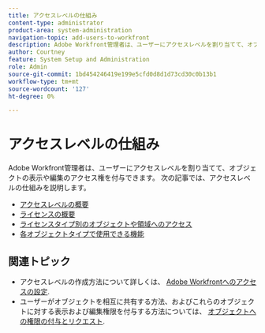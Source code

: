```yaml
---
title: アクセスレベルの仕組み
content-type: administrator
product-area: system-administration
navigation-topic: add-users-to-workfront
description: Adobe Workfront管理者は、ユーザーにアクセスレベルを割り当てて、オブジェクトの表示や編集のアクセス権を付与できます。 次の記事では、アクセスレベルの仕組みを説明します。
author: Courtney
feature: System Setup and Administration
role: Admin
source-git-commit: 1bd454246419e199e5cfd0d8d1d73cd30c0b13b1
workflow-type: tm+mt
source-wordcount: '127'
ht-degree: 0%

---
```


# アクセスレベルの仕組み

Adobe Workfront管理者は、ユーザーにアクセスレベルを割り当てて、オブジェクトの表示や編集のアクセス権を付与できます。 次の記事では、アクセスレベルの仕組みを説明します。

* [アクセスレベルの概要](/help/quicksilver/administration-and-setup/add-users/how-access-levels-work/access-level-overview.md)
* [ライセンスの概要](/help/quicksilver/administration-and-setup/add-users/how-access-levels-work/licenses-overview.md)
* [ライセンスタイプ別のオブジェクトや領域へのアクセス](/help/quicksilver/administration-and-setup/add-users/how-access-levels-work/access-to-objects-areas-license-types.md)
* [各オブジェクトタイプで使用できる機能](/help/quicksilver/administration-and-setup/add-users/how-access-levels-work/functionality-available-for-objects.md) <!--need to change name here or in legacy article -->

## 関連トピック

* アクセスレベルの作成方法について詳しくは、 [Adobe Workfrontへのアクセスの設定](../../../administration-and-setup/add-users/configure-and-grant-access/configure-access.md).
* ユーザーがオブジェクトを相互に共有する方法、およびこれらのオブジェクトに対する表示および編集権限を付与する方法については、 [オブジェクトへの権限の付与とリクエスト](../../../workfront-basics/grant-and-request-access-to-objects/grant-and-request-access-to-objects.md).